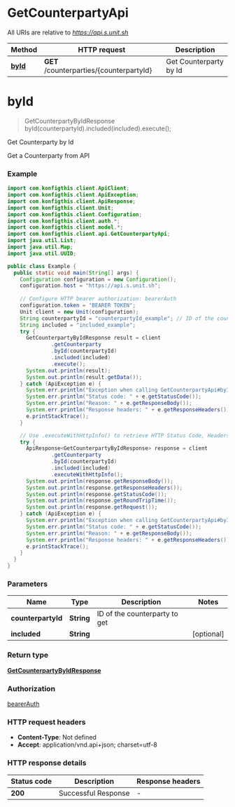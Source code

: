# GetCounterpartyApi

All URIs are relative to *https://api.s.unit.sh*

| Method | HTTP request | Description |
|------------- | ------------- | -------------|
| [**byId**](GetCounterpartyApi.md#byId) | **GET** /counterparties/{counterpartyId} | Get Counterparty by Id |


<a name="byId"></a>
# **byId**
> GetCounterpartyByIdResponse byId(counterpartyId).included(included).execute();

Get Counterparty by Id

Get a Counterparty from API 

### Example
```java
import com.konfigthis.client.ApiClient;
import com.konfigthis.client.ApiException;
import com.konfigthis.client.ApiResponse;
import com.konfigthis.client.Unit;
import com.konfigthis.client.Configuration;
import com.konfigthis.client.auth.*;
import com.konfigthis.client.model.*;
import com.konfigthis.client.api.GetCounterpartyApi;
import java.util.List;
import java.util.Map;
import java.util.UUID;

public class Example {
  public static void main(String[] args) {
    Configuration configuration = new Configuration();
    configuration.host = "https://api.s.unit.sh";
    
    // Configure HTTP bearer authorization: bearerAuth
    configuration.token = "BEARER TOKEN";
    Unit client = new Unit(configuration);
    String counterpartyId = "counterpartyId_example"; // ID of the counterparty to get
    String included = "included_example";
    try {
      GetCounterpartyByIdResponse result = client
              .getCounterparty
              .byId(counterpartyId)
              .included(included)
              .execute();
      System.out.println(result);
      System.out.println(result.getData());
    } catch (ApiException e) {
      System.err.println("Exception when calling GetCounterpartyApi#byId");
      System.err.println("Status code: " + e.getStatusCode());
      System.err.println("Reason: " + e.getResponseBody());
      System.err.println("Response headers: " + e.getResponseHeaders());
      e.printStackTrace();
    }

    // Use .executeWithHttpInfo() to retrieve HTTP Status Code, Headers and Request
    try {
      ApiResponse<GetCounterpartyByIdResponse> response = client
              .getCounterparty
              .byId(counterpartyId)
              .included(included)
              .executeWithHttpInfo();
      System.out.println(response.getResponseBody());
      System.out.println(response.getResponseHeaders());
      System.out.println(response.getStatusCode());
      System.out.println(response.getRoundTripTime());
      System.out.println(response.getRequest());
    } catch (ApiException e) {
      System.err.println("Exception when calling GetCounterpartyApi#byId");
      System.err.println("Status code: " + e.getStatusCode());
      System.err.println("Reason: " + e.getResponseBody());
      System.err.println("Response headers: " + e.getResponseHeaders());
      e.printStackTrace();
    }
  }
}

```

### Parameters

| Name | Type | Description  | Notes |
|------------- | ------------- | ------------- | -------------|
| **counterpartyId** | **String**| ID of the counterparty to get | |
| **included** | **String**|  | [optional] |

### Return type

[**GetCounterpartyByIdResponse**](GetCounterpartyByIdResponse.md)

### Authorization

[bearerAuth](../README.md#bearerAuth)

### HTTP request headers

 - **Content-Type**: Not defined
 - **Accept**: application/vnd.api+json; charset=utf-8

### HTTP response details
| Status code | Description | Response headers |
|-------------|-------------|------------------|
| **200** | Successful Response |  -  |


